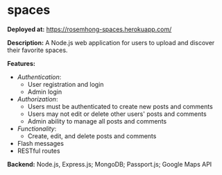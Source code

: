 # spaces

**Deployed at:** https://rosemhong-spaces.herokuapp.com/

**Description:** A Node.js web application for users to upload and discover their favorite spaces.

**Features:**
- *Authentication*:
  - User registration and login
  - Admin login
- *Authorization*:
  - Users must be authenticated to create new posts and comments
  - Users may not edit or delete other users' posts and comments
  - Admin ability to manage all posts and comments
- *Functionality*:
  - Create, edit, and delete posts and comments
- Flash messages 
- RESTful routes

**Backend:** Node.js, Express.js; MongoDB; Passport.js; Google Maps API